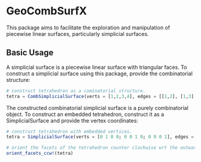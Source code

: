 # GeoCombSurfX

This package aims to facilitate the exploration and manipulation of piecewise linear surfaces, particularly simplicial surfaces.

## Basic Usage
A simplicial surface is a piecewise linear surface with triangular faces. To construct a simplicial surface using this package, provide the combinatorial structure:
```Julia
# construct tetrahedron as a cominatorial structure.
tetra = CombSimplicialSurface(verts = [1,2,3,4], edges = [[1,2], [1,3], [1,4], [2,3], [2,4], [3,4]], facets = [[1,2,3], [1,2,4], [1,3,4], [2,3,4]])
```
The constructed combinatorial simplicial surface is a purely combinatorial object. To construct an embedded tetrahedron, construct it as a SimplicialSurface and provide the vertex coordinates:
```Julia
# construct tetrahedron with embedded vertices.
tetra = SimplicialSurface(verts = [0 1 0 0; 0 0 1 0; 0 0 0 1], edges = [[1,2], [1,3], [1,4], [2,3], [2,4], [3,4]], facets = [[1,2,3], [1,2,4], [1,3,4], [2,3,4]])

# orient the facets of the tetrahedron counter clockwise wrt the outward facing normal vectors.
orient_facets_ccw!(tetra)
```